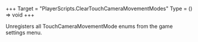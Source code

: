 +++
Target = "PlayerScripts.ClearTouchCameraMovementModes"
Type = () => void
+++

Unregisters all TouchCameraMovementMode enums from the game settings menu.